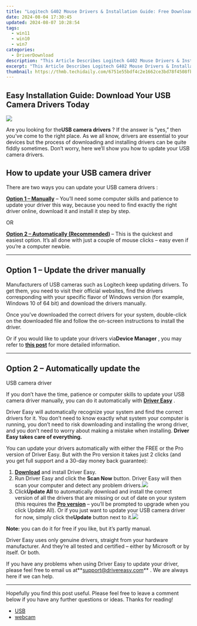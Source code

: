 ```yaml
---
title: "Logitech G402 Mouse Drivers & Installation Guide: Free Download"
date: 2024-08-04 17:30:45
updated: 2024-08-07 10:28:54
tags:
  - win11
  - win10
  - win7
categories:
  - DriverDownload
description: "This Article Describes Logitech G402 Mouse Drivers & Installation Guide: Free Download"
excerpt: "This Article Describes Logitech G402 Mouse Drivers & Installation Guide: Free Download"
thumbnail: https://thmb.techidaily.com/6751e55bdf4c2e1662ce3bd78f4508fbf0de25f71771d5991b60c224831a5c83.jpg
---
```


## Easy Installation Guide: Download Your USB Camera Drivers Today

![](https://images.drivereasy.com/wp-content/uploads/2019/06/image-496.png)

 Are you looking for the**USB camera drivers** ? If the answer is “yes,” then you’ve come to the right place. As we all know, drivers are essential to your devices but the process of downloading and installing drivers can be quite fiddly sometimes. Don’t worry, here we’ll show you how to update your USB camera drivers.

## How to update your USB camera driver

There are two ways you can update your USB camera drivers :

**[Option 1 – Manually](https://tools.techidaily.com/drivereasy/download/)**  – You’ll need some computer skills and patience to update your driver this way, because you need to find exactly the right driver online, download it and install it step by step.  

 OR  

**[Option 2 – Automatically (Recommended)](https://www.drivereasy.com/knowledge/download-usb-camera-driver-quickly-easily/#option2) [](https://tools.techidaily.com/drivereasy/download/)**  – This is the quickest and easiest option. It’s all done with just a couple of mouse clicks – easy even if you’re a computer newbie.

---

## Option 1 – Update the driver manually

 Manufacturers of USB cameras such as Logitech keep updating drivers. To get them, you need to visit their official websites, find the drivers corresponding with your specific flavor of Windows version (for example, Windows 10 of 64 bit) and download the drivers manually.

 Once you’ve downloaded the correct drivers for your system, double-click on the downloaded file and follow the on-screen instructions to install the driver.

 Or if you would like to update your drivers via**Device Manager** , you may refer to **[this post](https://tools.techidaily.com/drivereasy/download/)**  for more detailed information.

---

## Option 2 – Automatically update the  

 USB camera driver

 If you don’t have the time, patience or computer skills to update your USB camera driver manually, you can do it automatically with **[Driver Easy](https://tools.techidaily.com/drivereasy/download/)**  .

 Driver Easy will automatically recognize your system and find the correct drivers for it. You don’t need to know exactly what system your computer is running, you don’t need to risk downloading and installing the wrong driver, and you don’t need to worry about making a mistake when installing. **Driver Easy takes care of everything.**

 You can update your drivers automatically with either the FREE or the Pro version of Driver Easy. But with the Pro version it takes just 2 clicks (and you get full support and a 30-day money back guarantee):

1. **[Download](https://tools.techidaily.com/drivereasy/download/)**  and install Driver Easy.
2. Run Driver Easy and click the **Scan Now** button. Driver Easy will then scan your computer and detect any problem drivers.![](https://images.drivereasy.com/wp-content/uploads/2019/06/image-439.png)
3. Click**Update All** to automatically download and install the correct version of all the drivers that are missing or out of date on your system (this requires the **[Pro version](https://tools.techidaily.com/drivereasy/download/)**  – you’ll be prompted to upgrade when you click Update All). Or if you just want to update your USB camera driver for now, simply click the**Update**  button next to it.![](https://images.drivereasy.com/wp-content/uploads/2019/06/image-501.png)

**Note:** you can do it for free if you like, but it’s partly manual.

 Driver Easy uses only genuine drivers, straight from your hardware manufacturer. And they’re all tested and certified – either by Microsoft or by itself. Or both.

 If you have any problems when using Driver Easy to update your driver, please feel free to email us at**<support@drivereasy.com>** . We are always here if we can help.

---

 Hopefully you find this post useful. Please feel free to leave a comment below if you have any further questions or ideas. Thanks for reading!

* [USB](https://tools.techidaily.com/drivereasy/download/)
* [webcam](https://tools.techidaily.com/drivereasy/download/)

<ins class="adsbygoogle"
     style="display:block"
     data-ad-format="autorelaxed"
     data-ad-client="ca-pub-7571918770474297"
     data-ad-slot="1223367746"></ins>



<ins class="adsbygoogle"
     style="display:block"
     data-ad-client="ca-pub-7571918770474297"
     data-ad-slot="8358498916"
     data-ad-format="auto"
     data-full-width-responsive="true"></ins>
